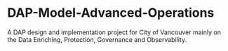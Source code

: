 # DAP-Model-Advanced-Operations
A DAP design and implementation project for City of Vancouver mainly on the Data Enriching, Protection, Governance and Observability.
